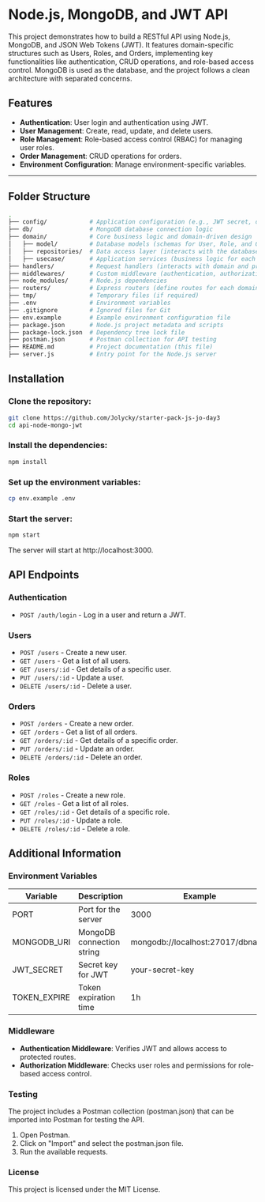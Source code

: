 # Node.js, MongoDB, and JWT API

This project demonstrates how to build a RESTful API using Node.js, MongoDB, and JSON Web Tokens (JWT). It features domain-specific structures such as Users, Roles, and Orders, implementing key functionalities like authentication, CRUD operations, and role-based access control. MongoDB is used as the database, and the project follows a clean architecture with separated concerns.

## Features

- **Authentication**: User login and authentication using JWT.
- **User Management**: Create, read, update, and delete users.
- **Role Management**: Role-based access control (RBAC) for managing user roles.
- **Order Management**: CRUD operations for orders.
- **Environment Configuration**: Manage environment-specific variables.

---

## Folder Structure

```bash
.
├── config/            # Application configuration (e.g., JWT secret, database settings)
├── db/                # MongoDB database connection logic
├── domain/            # Core business logic and domain-driven design
│   ├── model/         # Database models (schemas for User, Role, and Order)
│   ├── repositories/  # Data access layer (interacts with the database)
│   ├── usecase/       # Application services (business logic for each domain)
├── handlers/          # Request handlers (interacts with domain and prepares responses)
├── middlewares/       # Custom middleware (authentication, authorization, etc.)
├── node_modules/      # Node.js dependencies
├── routers/           # Express routers (define routes for each domain)
├── tmp/               # Temporary files (if required)
├── .env               # Environment variables
├── .gitignore         # Ignored files for Git
├── env.example        # Example environment configuration file
├── package.json       # Node.js project metadata and scripts
├── package-lock.json  # Dependency tree lock file
├── postman.json       # Postman collection for API testing
├── README.md          # Project documentation (this file)
├── server.js          # Entry point for the Node.js server

```
## Installation

### Clone the repository:

```bash
git clone https://github.com/Jolycky/starter-pack-js-jo-day3 
cd api-node-mongo-jwt

```
### Install the dependencies:

```bash
npm install
```
### Set up the environment variables:

```bash
cp env.example .env
```
### Start the server:

```bash
npm start
```
The server will start at http://localhost:3000.

## API Endpoints

### Authentication
- `POST /auth/login` - Log in a user and return a JWT.

### Users
- `POST /users` - Create a new user.
- `GET /users` - Get a list of all users.
- `GET /users/:id` - Get details of a specific user.
- `PUT /users/:id` - Update a user.
- `DELETE /users/:id` - Delete a user.

### Orders
- `POST /orders` - Create a new order.
- `GET /orders` - Get a list of all orders.
- `GET /orders/:id` - Get details of a specific order.
- `PUT /orders/:id` - Update an order.
- `DELETE /orders/:id` - Delete an order.

### Roles
- `POST /roles` - Create a new role.
- `GET /roles` - Get a list of all roles.
- `GET /roles/:id` - Get details of a specific role.
- `PUT /roles/:id` - Update a role.
- `DELETE /roles/:id` - Delete a role.

## Additional Information

### Environment Variables
Variable | Description | Example
--- | --- | ---
PORT | Port for the server | 3000
MONGODB_URI | MongoDB connection string | mongodb://localhost:27017/dbname
JWT_SECRET | Secret key for JWT | your-secret-key
TOKEN_EXPIRE | Token expiration time | 1h

### Middleware
- **Authentication Middleware**: Verifies JWT and allows access to protected routes.
- **Authorization Middleware**: Checks user roles and permissions for role-based access control.

### Testing
The project includes a Postman collection (postman.json) that can be imported into Postman for testing the API.

1. Open Postman.
2. Click on "Import" and select the postman.json file.
3. Run the available requests.

### License
This project is licensed under the MIT License.
